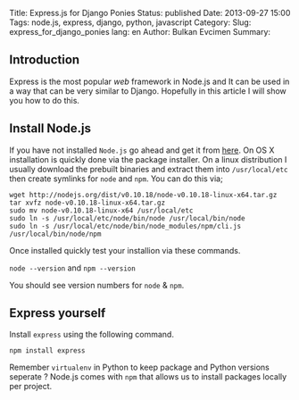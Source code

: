 Title: Express.js for Django Ponies 
Status: published
Date: 2013-09-27 15:00
Tags: node.js, express, django, python, javascript
Category:
Slug: express_for_django_ponies
lang: en
Author: Bulkan Evcimen
Summary:


Introduction
------------

Express is the most popular _web_ framework in Node.js and It can be used in a way that can be very similar to Django. Hopefully in this article I will show you how to do this.


Install Node.js
---------------

If you have not installed `Node.js` go ahead and get it from [here](http://nodejs.org/download/). On OS X installation is quickly done via the package installer. On a linux distribution I usually download the prebuilt binaries and extract them into `/usr/local/etc` then create symlinks for `node` and `npm`. You can do this via;


```
wget http://nodejs.org/dist/v0.10.18/node-v0.10.18-linux-x64.tar.gz
tar xvfz node-v0.10.18-linux-x64.tar.gz
sudo mv node-v0.10.18-linux-x64 /usr/local/etc
sudo ln -s /usr/local/etc/node/bin/node /usr/local/bin/node
sudo ln -s /usr/local/etc/node/bin/node_modules/npm/cli.js /usr/local/bin/node/npm
```

Once installed quickly test your installion via these commands.

`node --version` and `npm --version`

You should see version numbers for `node` & `npm`.

Express yourself
----------------

Install `express` using the following command.

`npm install express`

Remember `virtualenv` in Python to keep package and Python versions seperate ? Node.js comes with `npm` that allows us to install packages locally per project.
